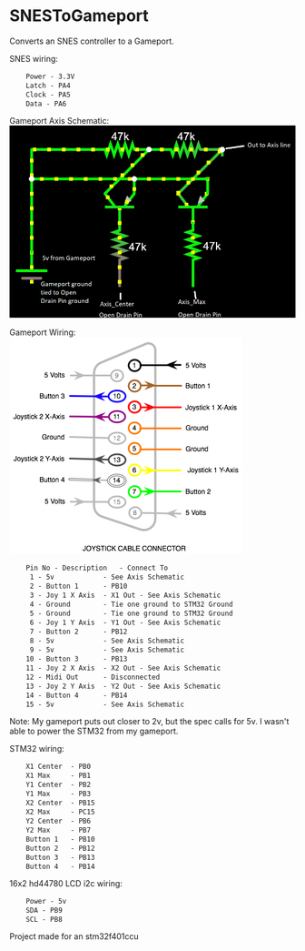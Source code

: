 # SNESToGameport

Converts an SNES controller to a Gameport.

SNES wiring:    
```
    Power - 3.3V    
    Latch - PA4    
    Clock - PA5    
    Data - PA6    
```
Gameport Axis Schematic:    
    ![Axis Schematic](https://github.com/netham45/SNESToGameport/blob/main/axis_schematic.png?raw=true)
     
Gameport Wiring:    
    ![Gameport Pinout](https://github.com/netham45/SNESToGameport/blob/main/gameport_pinout.png?raw=true)    
```	
    Pin No - Description   - Connect To    
	 1 - 5v            - See Axis Schematic    
	 2 - Button 1      - PB10    
	 3 - Joy 1 X Axis  - X1 Out - See Axis Schematic    
	 4 - Ground        - Tie one ground to STM32 Ground    
	 5 - Ground        - Tie one ground to STM32 Ground    
	 6 - Joy 1 Y Axis  - Y1 Out - See Axis Schematic    
	 7 - Button 2      - PB12    
	 8 - 5v            - See Axis Schematic    
	 9 - 5v            - See Axis Schematic    
	10 - Button 3      - PB13    
	11 - Joy 2 X Axis  - X2 Out - See Axis Schematic    
	12 - Midi Out      - Disconnected    
	13 - Joy 2 Y Axis  - Y2 Out - See Axis Schematic    
	14 - Button 4      - PB14    
	15 - 5v            - See Axis Schematic    
```

Note: My gameport puts out closer to 2v, but the spec calls for 5v. I wasn't able to power the STM32 from my gameport.


STM32 wiring:    
```
    X1 Center  - PB0    
    X1 Max     - PB1    
    Y1 Center  - PB2    
    Y1 Max     - PB3    
    X2 Center  - PB15    
    X2 Max     - PC15    
    Y2 Center  - PB6    
    Y2 Max     - PB7    
    Button 1   - PB10    
    Button 2   - PB12    
    Button 3   - PB13    
    Button 4   - PB14    
```
    
16x2 hd44780 LCD i2c wiring:    
```
    Power - 5v    
    SDA - PB9    
    SCL - PB8    
```
Project made for an stm32f401ccu

